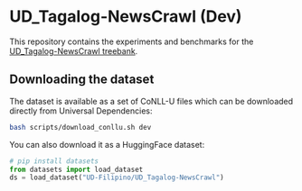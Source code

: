 # UD_Tagalog-NewsCrawl (Dev)

This repository contains the experiments and benchmarks for the [UD_Tagalog-NewsCrawl treebank](https://huggingface.co/datasets/UD-Filipino/UD_Tagalog-NewsCrawl).

## Downloading the dataset

The dataset is available as a set of CoNLL-U files which can be downloaded directly from Universal Dependencies:

```sh
bash scripts/download_conllu.sh dev
```

You can also download it as a HuggingFace dataset:

```python
# pip install datasets
from datasets import load_dataset
ds = load_dataset("UD-Filipino/UD_Tagalog-NewsCrawl")
```
